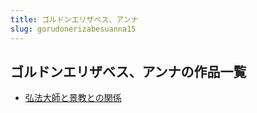 ```yaml
---
title: ゴルドンエリザベス、アンナ
slug: gorudonerizabesuanna15
---
```


## ゴルドンエリザベス、アンナの作品一覧

- [弘法大師と景教との関係](hongfadashitoji-040)
